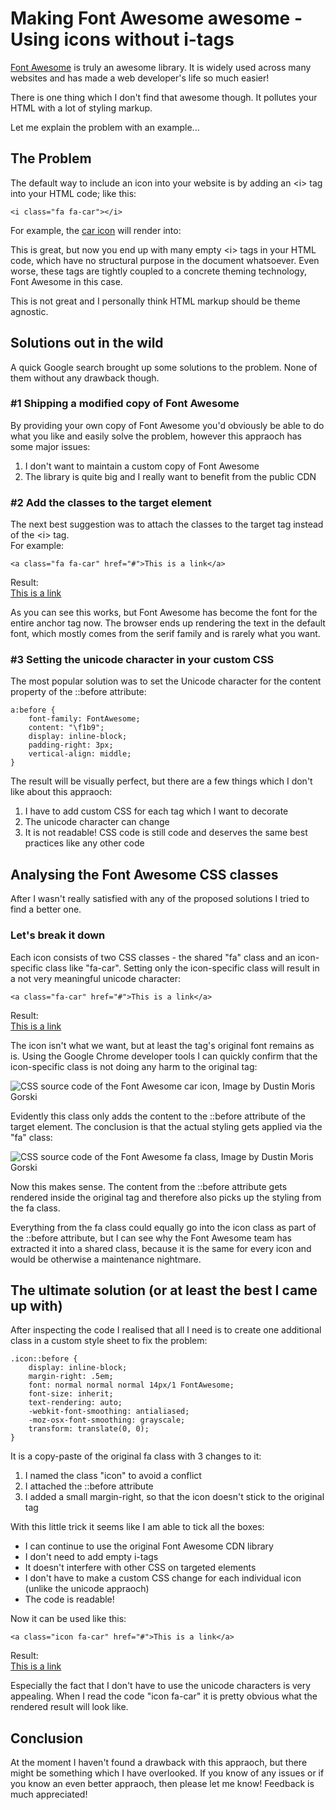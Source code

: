 ﻿<!--
    Tags: font-awesome css
    Type: HTML
-->

# Making Font Awesome awesome - Using icons without i-tags

<p><a href="http://fortawesome.github.io/Font-Awesome/">Font Awesome</a> is truly an awesome library. It is widely used across many websites and has made a web developer's life so much easier!</p>
<p>There is one thing which I don't find that awesome though. It pollutes your HTML with a lot of styling markup.</p>
<p>Let me explain the problem with an example...</p>
<h2>The Problem</h2>
<p>The default way to include an icon into your website is by adding an &lt;i&gt; tag into your HTML code; like this:</p>
<pre><code>&lt;i class=&quot;fa fa-car&quot;&gt;&lt;/i&gt;</code></pre>
<p>
    For example, the <a href="http://fortawesome.github.io/Font-Awesome/icon/car/">car icon</a> will render into:<br /><i class="fa fa-car"></i>
</p>
<p>This is great, but now you end up with many empty &lt;i&gt; tags in your HTML code, which have no structural purpose in the document whatsoever. Even worse, these tags are tightly coupled to a concrete theming technology, Font Awesome in this case.</p>
<p>This is not great and I personally think HTML markup should be theme agnostic.</p>

<h2>Solutions out in the wild</h2>
<p>A quick Google search brought up some solutions to the problem. None of them without any drawback though.</p>
<h3>#1 Shipping a modified copy of Font Awesome</h3>
<p>By providing your own copy of Font Awesome you'd obviously be able to do what you like and easily solve the problem, however this appraoch has some major issues:</p>
<ol>
    <li>I don't want to maintain a custom copy of Font Awesome</li>
    <li>The library is quite big and I really want to benefit from the public CDN</li>
</ol>
<h3>#2 Add the classes to the target element</h3>
<p>The next best suggestion was to attach the classes to the target tag instead of the &lt;i&gt; tag.<br />For example:</p>
<pre><code>&lt;a class=&quot;fa fa-car&quot; href=&quot;#&quot;&gt;This is a link&lt;/a&gt;</code></pre>
<p>Result:<br /><a class="fa fa-car" href="#">This is a link</a></p>
<p>As you can see this works, but Font Awesome has become the font for the entire anchor tag now. The browser ends up rendering the text in the default font, which mostly comes from the serif family and is rarely what you want.</p>
<h3>#3 Setting the unicode character in your custom CSS</h3>
<p>The most popular solution was to set the Unicode character for the content property of the ::before attribute:</p>
<pre><code>a:before {
    font-family: FontAwesome;
    content: &quot;\f1b9&quot;;
    display: inline-block;
    padding-right: 3px;
    vertical-align: middle;
}
</code></pre>
<p>The result will be visually perfect, but there are a few things which I don't like about this appraoch:</p>
<ol>
    <li>I have to add custom CSS for each tag which I want to decorate</li>
    <li>The unicode character can change</li>
    <li>It is not readable! CSS code is still code and deserves the same best practices like any other code</li>
</ol>

<h2>Analysing the Font Awesome CSS classes</h2>
<p>After I wasn't really satisfied with any of the proposed solutions I tried to find a better one.</p>
<h3>Let's break it down</h3>
<p>Each icon consists of two CSS classes - the shared &quot;fa&quot; class and an icon-specific class like &quot;fa-car&quot;. Setting only the icon-specific class will result in a not very meaningful unicode character:</p>
<pre><code>&lt;a class=&quot;fa-car&quot; href=&quot;#&quot;&gt;This is a link&lt;/a&gt;</code></pre>
<p>Result:<br /><a class="fa-car" href="#">This is a link</a></p>
<p>The icon isn't what we want, but at least the tag's original font remains as is. Using the Google Chrome developer tools I can quickly confirm that the icon-specific class is not doing any harm to the original tag:</p>
<img src="https://storage.googleapis.com/dusted-codes/images/blog-posts/2015-03-04/16710024065_9226643bf3_o.png" alt="CSS source code of the Font Awesome car icon, Image by Dustin Moris Gorski">
<p>Evidently this class only adds the content to the ::before attribute of the target element. The conclusion is that the actual styling gets applied via the &quot;fa&quot; class:</p>
<img src="https://storage.googleapis.com/dusted-codes/images/blog-posts/2015-03-04/16523945879_3588abcda2_o.png" alt="CSS source code of the Font Awesome fa class, Image by Dustin Moris Gorski">
<p>Now this makes sense. The content from the ::before attribute gets rendered inside the original tag and therefore also picks up the styling from the fa class.</p>
<p>Everything from the fa class could equally go into the icon class as part of the ::before attribute, but I can see why the Font Awesome team has extracted it into a shared class, because it is the same for every icon and would be otherwise a maintenance nightmare.</p>

<h2>The ultimate solution (or at least the best I came up with)</h2>
<p>After inspecting the code I realised that all I need is to create one additional class in a custom style sheet to fix the problem:</p>
<pre><code>.icon::before {
    display: inline-block;
    margin-right: .5em;
    font: normal normal normal 14px/1 FontAwesome;
    font-size: inherit;
    text-rendering: auto;
    -webkit-font-smoothing: antialiased;
    -moz-osx-font-smoothing: grayscale;
    transform: translate(0, 0);
}</code></pre>
<p>It is a copy-paste of the original fa class with 3 changes to it:</p>
<ol>
    <li>I named the class &quot;icon&quot; to avoid a conflict</li>
    <li>I attached the ::before attribute</li>
    <li>I added a small margin-right, so that the icon doesn't stick to the original tag</li>
</ol>
<p>With this little trick it seems like I am able to tick all the boxes:</p>
<ul>
    <li>I can continue to use the original Font Awesome CDN library</li>
    <li>I don't need to add empty i-tags</li>
    <li>It doesn't interfere with other CSS on targeted elements</li>
    <li>I don't have to make a custom CSS change for each individual icon (unlike the unicode appraoch)</li>
    <li>The code is readable!</li>
</ul>
<p>
    Now it can be used like this:<pre><code>&lt;a class=&quot;icon fa-car&quot; href=&quot;#&quot;&gt;This is a link&lt;/a&gt;</code></pre>
</p>
<p>
    Result:<br /><a class="icon fa-car" href="#">This is a link</a>
</p>
<p>Especially the fact that I don't have to use the unicode characters is very appealing. When I read the code &quot;icon fa-car&quot; it is pretty obvious what the rendered result will look like.</p>
<h2>Conclusion</h2>
<p>At the moment I haven't found a drawback with this appraoch, but there might be something which I have overlooked. If you know of any issues or if you know an even better appraoch, then please let me know! Feedback is much appreciated!</p>